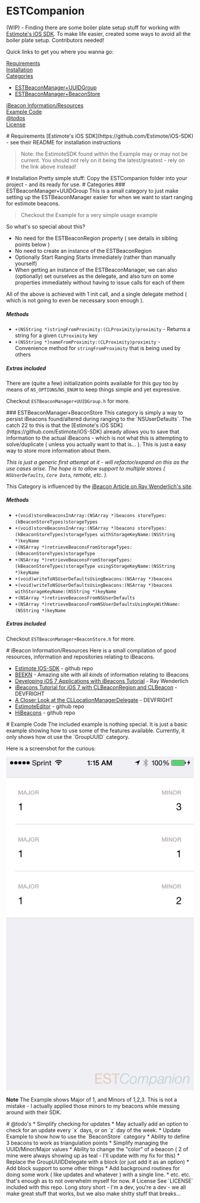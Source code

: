 ESTCompanion
============

(WIP) - Finding there are some boiler plate setup stuff for working with [Estimote's iOS SDK](https://github.com/Estimote/iOS-SDK).  To make life easier, created some ways to avoid all the boiler plate setup.  Contributors needed!

Quick links to get you where you wanna go:

[Requirements](#requirements)  
[Installation](#installation)  
[Categories](#categories)  
* [ESTBeaconManager+UUIDGroup](#uuidgroup)  
* [ESTBeaconManager+BeaconStore](#beaconstore)  

[iBeacon Information/Resources](#resources)  
[Example Code](#example)  
[@todos](#todos)  
[License](#license)  


<a name="requirements"/>
# Requirements
[Estimote's iOS SDK](https://github.com/Estimote/iOS-SDK) - see their README for installation instructions

> Note: the EstimoteSDK found within the Example may or may not be current.  You should not rely on it being the latest/greatest - rely on the link above instead!


<a name="installation"/>
# Installation
Pretty simple stuff: Copy the ESTCompanion folder into your project - and its ready for use.


<a name="categories"/>
# Categories
<a name="uuidgroup"/>
### ESTBeaconManager+UUIDGroup
This is a small category to just make setting up the ESTBeaconManager easier for when we want to start ranging for estimote beacons.

> Checkout the Example for a very simple usage example

So what's so special about this?
* No need for the ESTBeaconRegion property ( see details in sibling points below )
* No need to create an instance of the ESTBeaconRegion
* Optionally Start Ranging Starts Immediately (rather than manually yourself)
* When getting an instance of the ESTBeaconManager, we can also (optionally) set ourselves as the delegate, and also turn on some properties immediately without having to issue calls for each of them

All of the above is achieved with 1 init call, and a single delegate method ( which is not going to even be necessary soon enough ).

##### Methods

* `+(NSString *)stringFromProximity:(CLProximity)proximity` - Returns a string for a given `CLProximity` key
* `+(NSString *)nameFromProximity:(CLProximity)proximity` - Convenience method for `stringFromProximity` that is being used by others

##### Extras included
There are (quite a few) initialization points available for this guy too by means of `NS_OPTIONS`/`NS_ENUM` to keep things simple and yet expressive.

Checkout `ESTBeaconManager+UUIDGroup.h` for more.

<a name="beaconstore"/>
### ESTBeaconManager+BeaconStore
This category is simply a way to persist iBeacons found/altered during ranging to the `NSUserDefaults`.  The catch 22 to this is that the [Estimote's iOS SDK](https://github.com/Estimote/iOS-SDK) already allows you to save that information to the actual iBeacons - which is not what this is attempting to solve/duplicate ( unless you actually want to that is... ).  This is just a easy way to store more information about them.

*This is just a generic first attempt at it - will refactor/expand on this as the use cases arise.  The hope is to allow support to multiple stores ( `NSUserDefaults`, `Core Data`, remote, etc. ).*

This Category is influenced by the [iBeacon Article on Ray Wenderlich's site](http://www.raywenderlich.com/66584/ios7-ibeacons-tutorial).

##### Methods
* `+(void)storeBeaconsInArray:(NSArray *)beacons storeTypes:(kBeaconStoreTypes)storageTypes`
* `+(void)storeBeaconsInArray:(NSArray *)beacons storeTypes:(kBeaconStoreTypes)storageTypes withStorageKeyName:(NSString *)keyName`
* `+(NSArray *)retrieveBeaconsFromStorageTypes:(kBeaconStoreTypes)storageType`
* `+(NSArray *)retrieveBeaconsFromStorageTypes:(kBeaconStoreTypes)storageType usingStorageKeyName:(NSString *)keyName`
* `+(void)writeToNSUserDefaultsUsingBeacons:(NSArray *)beacons`
* `+(void)writeToNSUserDefaultsUsingBeacons:(NSArray *)beacons withStorageKeyName:(NSString *)keyName`
* `+(NSArray *)retrieveBeaconsFromNSUserDefaults`
* `+(NSArray *)retrieveBeaconsFromNSUserDefaultsUsingKeyWithName:(NSString *)keyName`

##### Extras included
Checkout `ESTBeaconManager+BeaconStore.h` for more.


<a name="resources"/>
# iBeacon Information/Resources
Here is a small compilation of good resources, information and repositories relating to iBeacons.

* [Estimote IOS-SDK](https://github.com/Estimote/iOS-SDK) - github repo
* [BEEKN](http://beekn.net) - Amazing site with all *kinds* of information relating to iBeacons
* [Developing iOS 7 Applications with iBeacons Tutorial](http://www.raywenderlich.com/66584/ios7-ibeacons-tutorial) - Ray Wenderlich
* [iBeacons Tutorial for iOS 7 with CLBeaconRegion and CLBeacon](http://www.devfright.com/ibeacons-tutorial-ios-7-clbeaconregion-clbeacon/) - DEVFRIGHT
* [A Closer Look at the CLLocationManagerDelegate](http://www.devfright.com/a-closer-look-at-the-cllocationmanagerdelegate/) - DEVFRIGHT
* [EstimoteEditor](https://github.com/ygini/EstimoteEditor) - github repo
* [HiBeacons](https://github.com/nicktoumpelis/HiBeacons) - github repo


<a name="example"/>
# Example Code
The included example is nothing special.  It is just a basic example showing how to use some of the features available.  Currently, it only shows how ot use the `GroupUUID` category.

Here is a screenshot for the curious:

![ScreenShot 1](/example_ss.png)


**Note** The Example shows Major of 1, and Minors of 1,2,3.  This is not a mistake - I actually applied those minors to my beacons while messing around with their SDK.


<a name="todos"/>
# @todo's
* Simplify checking for updates
  * May actually add an option to check for an update every `x` days, or on `z` day of the week.
* Update Example to show how to use the `BeaconStore` category
* Ability to define 3 beacons to work as triangulation points
* Simplify managing the UUID/Minor/Major values
* Ability to change the "color" of a beacon ( 2 of mine were always showing up as teal - I'll update with my fix for this)
* Replace the GroupUUIDDelegate with a block (or just add it as an option)
* Add block support to some other things
* Add background routines for doing some work ( like updates and whatever ) with a single line.
* etc. etc.  that's enough as to not overwhelm myself for now.


<a name="license"/>
# License
See `LICENSE` included with this repo.  Long story short - I'm a dev, you're a dev - we all make great stuff that works, but we also make shitty stuff that breaks...
